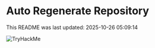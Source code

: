 # Auto Regenerate Repository

This README was last updated: 2025-10-26 05:09:14

 ![TryHackMe](https://tryhackme.com/badge/533634)